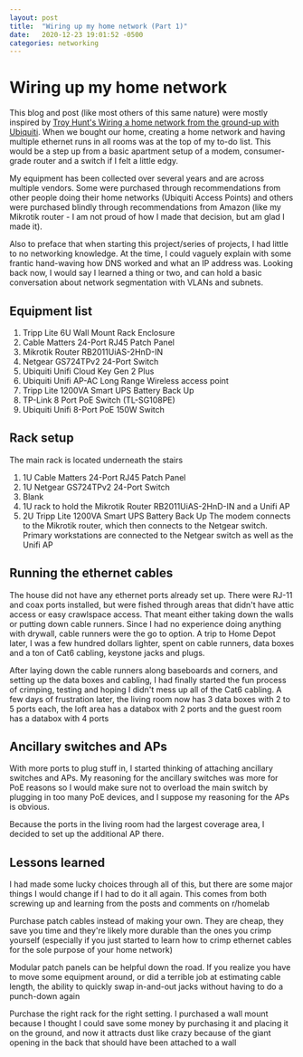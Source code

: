 ```yaml
---
layout: post
title:  "Wiring up my home network (Part 1)"
date:   2020-12-23 19:01:52 -0500
categories: networking
---
```

# Wiring up my home network
This blog and post (like most others of this same nature) were mostly inspired by [Troy Hunt's Wiring a home network from the ground-up with Ubiquiti](https://www.troyhunt.com/wiring-a-home-network-from-the-ground-up-with-ubiquiti/). When we bought our home, creating a home network and having multiple ethernet runs in all rooms was at the top of my to-do list. This would be a step up from a basic apartment setup of a modem, consumer-grade router and a switch if I felt a little edgy.

My equipment has been collected over several years and are across multiple vendors. Some were purchased through recommendations from other people doing their home networks (Ubiquiti Access Points) and others were purchased blindly through recommendations from Amazon (like my Mikrotik router - I am not proud of how I made that decision, but am glad I made it).

Also to preface that when starting this project/series of projects, I had little to no networking knowledge. At the time, I could vaguely explain with some frantic hand-waving how DNS worked and what an IP address was. Looking back now, I would say I learned a thing or two, and can hold a basic conversation about network segmentation with VLANs and subnets.

## Equipment list
1. Tripp Lite 6U Wall Mount Rack Enclosure
2. Cable Matters 24-Port RJ45 Patch Panel
3. Mikrotik Router RB2011UiAS-2HnD-IN
4. Netgear GS724TPv2 24-Port Switch
5. Ubiquiti Unifi Cloud Key Gen 2 Plus
6. Ubiquiti Unifi AP-AC Long Range Wireless access point
7. Tripp Lite 1200VA Smart UPS Battery Back Up
8. TP-Link 8 Port PoE Switch (TL-SG108PE)
9. Ubiquiti Unifi 8-Port PoE 150W Switch

## Rack setup
The main rack is located underneath the stairs
1. 1U Cable Matters 24-Port RJ45 Patch Panel
2. 1U Netgear GS724TPv2 24-Port Switch
3. Blank
4. 1U rack to hold the Mikrotik Router RB2011UiAS-2HnD-IN and a Unifi AP
5. 2U Tripp Lite 1200VA Smart UPS Battery Back Up
The modem connects to the Mikrotik router, which then connects to the Netgear switch. Primary workstations are connected to the Netgear switch as well as the Unifi AP

## Running the ethernet cables
The house did not have any ethernet ports already set up. There were RJ-11 and coax ports installed, but were fished through areas that didn't have attic access or easy crawlspace access. That meant either taking down the walls or putting down cable runners. Since I had no experience doing anything with drywall, cable runners were the go to option. A trip to Home Depot later, I was a few hundred dollars lighter, spent on cable runners, data boxes and a ton of Cat6 cabling, keystone jacks and plugs.  

After laying down the cable runners along baseboards and corners, and setting up the data boxes and cabling, I had finally started the fun process of crimping, testing and hoping I didn't mess up all of the Cat6 cabling. A few days of frustration later, the living room now has 3 data boxes with 2 to 5 ports each, the loft area has a databox with 2 ports and the guest room has a databox with 4 ports

## Ancillary switches and APs
With more ports to plug stuff in, I started thinking of attaching ancillary switches and APs. My reasoning for the ancillary switches was more for PoE reasons so I would make sure not to overload the main switch by plugging in too many PoE devices, and I suppose my reasoning for the APs is obvious. 

Because the ports in the living room had the largest coverage area, I decided to set up the additional AP there. 

## Lessons learned
I had made some lucky choices through all of this, but there are some major things I would change if I had to do it all again. This comes from both screwing up and learning from the posts and comments on r/homelab

Purchase patch cables instead of making your own. They are cheap, they save you time and they're likely more durable than the ones you crimp yourself (especially if you just started to learn how to crimp ethernet cables for the sole purpose of your home network)

Modular patch panels can be helpful down the road. If you realize you have to move some equipment around, or did a terrible job at estimating cable length, the ability to quickly swap in-and-out jacks without having to do a punch-down again

Purchase the right rack for the right setting. I purchased a wall mount because I thought I could save some money by purchasing it and placing it on the ground, and now it attracts dust like crazy because of the giant opening in the back that should have been attached to a wall
